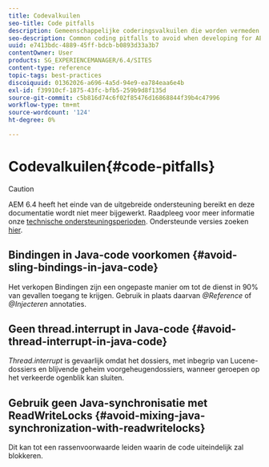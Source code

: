 ```yaml
---
title: Codevalkuilen
seo-title: Code pitfalls
description: Gemeenschappelijke coderingsvalkuilen die worden vermeden bij het ontwikkelen voor AEM
seo-description: Common coding pitfalls to avoid when developing for AEM
uuid: e7413bdc-4889-45ff-bdcb-b0893d33a3b7
contentOwner: User
products: SG_EXPERIENCEMANAGER/6.4/SITES
content-type: reference
topic-tags: best-practices
discoiquuid: 01362026-a696-4a5d-94e9-ea784eaa6e4b
exl-id: f39910cf-1875-43fc-bfb5-259b9d8f135d
source-git-commit: c5b816d74c6f02f85476d16868844f39b4c47996
workflow-type: tm+mt
source-wordcount: '124'
ht-degree: 0%

---
```


# Codevalkuilen{#code-pitfalls}

>[!CAUTION]
>
>AEM 6.4 heeft het einde van de uitgebreide ondersteuning bereikt en deze documentatie wordt niet meer bijgewerkt. Raadpleeg voor meer informatie onze [technische ondersteuningsperioden](https://helpx.adobe.com/support/programs/eol-matrix.html). Ondersteunde versies zoeken [hier](https://experienceleague.adobe.com/docs/).

## Bindingen in Java-code voorkomen {#avoid-sling-bindings-in-java-code}

Het verkopen Bindingen zijn een ongepaste manier om tot de dienst in 90% van gevallen toegang te krijgen. Gebruik in plaats daarvan *@Reference* of *@Injecteren* annotaties.

## Geen thread.interrupt in Java-code {#avoid-thread-interrupt-in-java-code}

*Thread.interrupt* is gevaarlijk omdat het dossiers, met inbegrip van Lucene- dossiers en blijvende geheim voorgeheugendossiers, wanneer geroepen op het verkeerde ogenblik kan sluiten.

## Gebruik geen Java-synchronisatie met ReadWriteLocks {#avoid-mixing-java-synchronization-with-readwritelocks}

Dit kan tot een rassenvoorwaarde leiden waarin de code uiteindelijk zal blokkeren.
